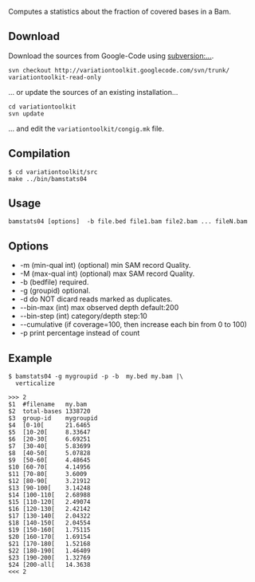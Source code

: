 

Computes a statistics about the fraction of covered bases in a Bam.

## Download ##
Download the sources from Google-Code using [subversion:...](http://subversion.apache.org/).
```
svn checkout http://variationtoolkit.googlecode.com/svn/trunk/ variationtoolkit-read-only
```
... or update the sources of an existing installation...
```
cd variationtoolkit
svn update
```
... and edit the `variationtoolkit/congig.mk` file.

## Compilation ##


```
$ cd variationtoolkit/src
make ../bin/bamstats04
```


## Usage ##


```
bamstats04 [options]  -b file.bed file1.bam file2.bam ... fileN.bam
```


## Options ##

  * -m (min-qual int) (optional) min SAM record Quality.
  * -M (max-qual int) (optional) max SAM record Quality.
  * -b (bedfile) required.
  * -g (groupid) optional.
  * -d do NOT dicard reads marked as duplicates.
  * --bin-max (int) max observed depth default:200
  * --bin-step (int) category/depth step:10
  * --cumulative (if coverage=100, then increase each bin from 0 to 100)
  * -p print percentage instead of count


## Example ##



```
$ bamstats04 -g mygroupid -p -b  my.bed my.bam |\
  verticalize 

>>>	2
$1	#filename  	my.bam
$2	total-bases	1338720
$3	group-id   	mygroupid
$4	[0-10[     	21.6465
$5	[10-20[    	8.33647
$6	[20-30[    	6.69251
$7	[30-40[    	5.83699
$8	[40-50[    	5.07828
$9	[50-60[    	4.48645
$10	[60-70[    	4.14956
$11	[70-80[    	3.6009
$12	[80-90[    	3.21912
$13	[90-100[   	3.14248
$14	[100-110[  	2.68988
$15	[110-120[  	2.49074
$16	[120-130[  	2.42142
$17	[130-140[  	2.04322
$18	[140-150[  	2.04554
$19	[150-160[  	1.75115
$20	[160-170[  	1.69154
$21	[170-180[  	1.52168
$22	[180-190[  	1.46409
$23	[190-200[  	1.32769
$24	[200-all[  	14.3638
<<<	2


```





